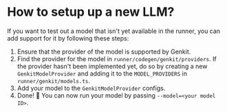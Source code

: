 # How to setup up a new LLM?

If you want to test out a model that isn't yet available in the runner, you can add
support for it by following these steps:

1. Ensure that the provider of the model is supported by Genkit.
2. Find the provider for the model in `runner/codegen/genkit/providers`. If the provider hasn't been implemented yet, do so by creating a new `GenkitModelProvider` and adding it to the `MODEL_PROVIDERS` in `runner/genkit/models.ts`.
3. Add your model to the `GenkitModelProvider` configs.
4. Done! 🎉 You can now run your model by passing `--model=<your model ID>`.
